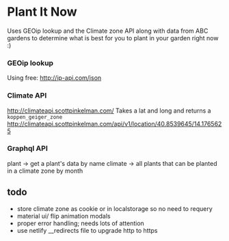 # Plant It Now

Uses GEOip lookup and the Climate zone API along with data from ABC gardens to determine what is best for you to plant in your garden right now :)

### GEOip lookup

Using free: http://ip-api.com/json

### Climate API

http://climateapi.scottpinkelman.com/
Takes a lat and long and returns a `koppen_geiger_zone`
http://climateapi.scottpinkelman.com/api/v1/location/40.8539645/14.1765625

### Graphql API

plant -> get a plant's data by name
climate -> all plants that can be planted in a climate zone by month

## todo

- store climate zone as cookie or in localstorage so no need to requery
- material ui/ flip animation modals
- proper error handling; needs lots of attention
- use netlify __redirects file to upgrade http to https
